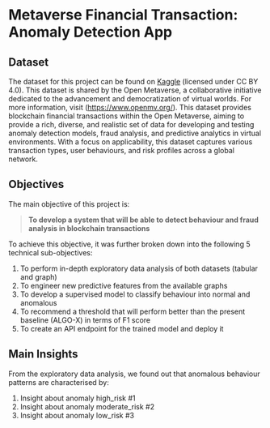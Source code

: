 # Metaverse Financial Transaction: Anomaly Detection App
## Dataset

The dataset for this project can be found on [Kaggle](https://www.kaggle.com/datasets/faizaniftikharjanjua/metaverse-financial-transactions-dataset) (licensed under CC BY 4.0).
This dataset is shared by the Open Metaverse, a collaborative initiative dedicated to the advancement and democratization of virtual worlds. For more information, visit (https://www.openmv.org/).
This dataset provides blockchain financial transactions within the Open Metaverse, aiming to provide a rich, diverse, and realistic set of data for developing and testing anomaly detection models, fraud analysis, and predictive analytics in virtual environments. With a focus on applicability, this dataset captures various transaction types, user behaviours, and risk profiles across a global network.
## Objectives 

The main objective of this project is:
> **To develop a system that will be able to detect behaviour and fraud analysis in blockchain transactions**

To achieve this objective, it was further broken down into the following 5 technical sub-objectives:
1. To perform in-depth exploratory data analysis of both datasets (tabular and graph)
2. To engineer new predictive features from the available graphs
3. To develop a supervised model to classify behaviour into normal and anomalous
4. To recommend a threshold that will perform better than the present baseline (ALGO-X) in terms of F1 score
5. To create an API endpoint for the trained model and deploy it
## Main Insights
From the exploratory data analysis, we found out that anomalous behaviour patterns are characterised by:
1. Insight about anomaly high_risk #1
2. Insight about anomaly moderate_risk #2
3. Insight about anomaly low_risk #3
   
